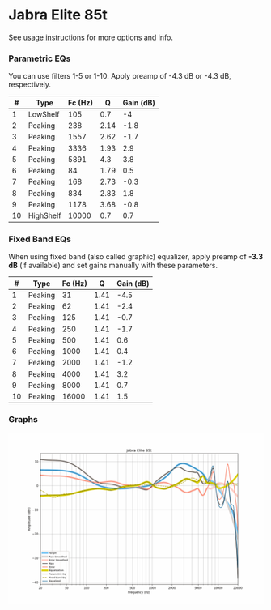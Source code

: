 # Jabra Elite 85t
See [usage instructions](https://github.com/jaakkopasanen/AutoEq#usage) for more options and info.

### Parametric EQs
You can use filters 1-5 or 1-10. Apply preamp of -4.3 dB or -4.3 dB, respectively.

|   # | Type      |   Fc (Hz) |    Q |   Gain (dB) |
|-----|-----------|-----------|------|-------------|
|   1 | LowShelf  |       105 | 0.7  |        -4   |
|   2 | Peaking   |       238 | 2.14 |        -1.8 |
|   3 | Peaking   |      1557 | 2.62 |        -1.7 |
|   4 | Peaking   |      3336 | 1.93 |         2.9 |
|   5 | Peaking   |      5891 | 4.3  |         3.8 |
|   6 | Peaking   |        84 | 1.79 |         0.5 |
|   7 | Peaking   |       168 | 2.73 |        -0.3 |
|   8 | Peaking   |       834 | 2.83 |         1.8 |
|   9 | Peaking   |      1178 | 3.68 |        -0.8 |
|  10 | HighShelf |     10000 | 0.7  |         0.7 |

### Fixed Band EQs
When using fixed band (also called graphic) equalizer, apply preamp of **-3.3 dB** (if available) and set gains manually with these parameters.

|   # | Type    |   Fc (Hz) |    Q |   Gain (dB) |
|-----|---------|-----------|------|-------------|
|   1 | Peaking |        31 | 1.41 |        -4.5 |
|   2 | Peaking |        62 | 1.41 |        -2.4 |
|   3 | Peaking |       125 | 1.41 |        -0.7 |
|   4 | Peaking |       250 | 1.41 |        -1.7 |
|   5 | Peaking |       500 | 1.41 |         0.6 |
|   6 | Peaking |      1000 | 1.41 |         0.4 |
|   7 | Peaking |      2000 | 1.41 |        -1.2 |
|   8 | Peaking |      4000 | 1.41 |         3.2 |
|   9 | Peaking |      8000 | 1.41 |         0.7 |
|  10 | Peaking |     16000 | 1.41 |         1.5 |

### Graphs
![](./Jabra%20Elite%2085t.png)

